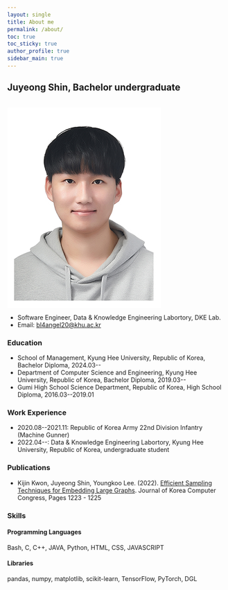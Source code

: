 ```yaml
---
layout: single
title: About me
permalink: /about/
toc: true
toc_sticky: true
author_profile: true
sidebar_main: true
---
```


## Juyeong Shin, Bachelor undergraduate
<br /><img src="../assets/images/profile_image.jpg" align="center" /><br />

* Software Engineer, Data & Knowledge Engineering Labortory, DKE Lab.
* Email: [bl4angel20@khu.ac.kr](mailto:bl4angel20@khu.ac.kr)

### Education
* School of Management, Kyung Hee University, Republic of Korea, Bachelor Diploma, 2024.03--
* Department of Computer Science and Engineering, Kyung Hee University, Republic of Korea, Bachelor Diploma, 2019.03--
* Gumi High School Science Department, Republic of Korea, High School Diploma, 2016.03--2019.01

### Work Experience
* 2020.08--2021.11: Republic of Korea Army 22nd Division Infantry (Machine Gunner)
* 2022.04--: Data & Knowledge Engineering Labortory, Kyung Hee University, Republic of Korea, undergraduate student

### Publications
* Kijin Kwon, Juyeong Shin, Youngkoo Lee. (2022). [Efficient Sampling Techniques for Embedding Large Graphs](https://www.dbpia.co.kr/journal/articleDetail?nodeId=NODE11113618#). Journal of Korea Computer Congress, Pages 1223 - 1225

### Skills
#### Programming Languages
Bash, C, C++, JAVA, Python, HTML, CSS, JAVASCRIPT

#### Libraries
pandas, numpy, matplotlib, scikit-learn, TensorFlow, PyTorch, DGL